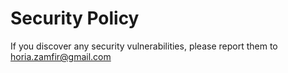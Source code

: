 # Security Policy

If you discover any security vulnerabilities, please report them to horia.zamfir@gmail.com

